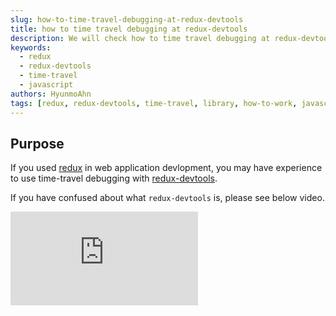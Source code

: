 ```yaml
---
slug: how-to-time-travel-debugging-at-redux-devtools
title: how to time travel debugging at redux-devtools 
description: We will check how to time travel debugging at redux-devtools. 
keywords:
  - redux
  - redux-devtools
  - time-travel
  - javascript
authors: HyunmoAhn
tags: [redux, redux-devtools, time-travel, library, how-to-work, javascript, web]
---
```


## Purpose
If you used [redux](https://redux.js.org/) in web application devlopment, you may have experience to use time-travel debugging with [redux-devtools](https://github.com/zalmoxisus/redux-devtools-extension).

If you have confused about what `redux-devtools` is, please see below video.
<iframe style={{ width: "100%", height: "100%" }} src="https://www.youtube.com/embed/VbPgAf3FUU8" title="YouTube video player" frameBorder="0" allow="accelerometer; autoplay; clipboard-write; encrypted-media; gyroscope; picture-in-picture" allowFullScreen />

If you don't have any experience about `redux-devtools`, I think it may be difficult to understand this article.

`redux-devtools` records the redux information(action, reducer state) of web applications using redux,
rollback to the reducer at a specific point in time and can pretend that there was no specific action.
However, It is not simple to try to implement similar actions inside web applictions without using `redux-devtools`.
For example, If you press the A button, make as if The action that's been happening so far didn't happen 
or if you leave before pressing the Submit button, rollback all actions that occurred on the page.

`redux-devtools` is an easy to provide function with buttons, but I don't know how to implement it myself.
How does `redux-devtools` make these things possible?

In this article, we will check below three things.
- How to **log** the actions and reducer called in `redux-devtools`.
- How to **jump** to a point where specific action is dispatched in `redux-devtools`.
- How to **skip** a specific action as if it did not work in `redux-devtools`

:::info PREREQUISITES
- The experience about [redux-devtools](https://github.com/zalmoxisus/redux-devtools-extension)
- The intelligence about [redux](https://redux.js.org/) enhancer
:::
:::caution Caution
- This article doesn't include content of `browser extension`
- This article will say about core of `redux-devtools` and you can understand if you don't know about `browser extension`<br/>
- If you want to know `browser extension`, It may not fit the purpose of this article.
:::

<!--truncate-->

## How to connect redux-devtools and web application?
We need to know how `redux-devtools` can affect web applictions.<br />
First, we will check guide to use `redux-devtools`

### Simple usage
The way to apply redux-devtools with chrome extension is below. ([docs](https://github.com/zalmoxisus/redux-devtools-extension#11-basic-store)) 
```tsx
 const store = createStore(
   reducer, /* preloadedState, */
+  window.__REDUX_DEVTOOLS_EXTENSION__ && window.__REDUX_DEVTOOLS_EXTENSION__()
 );
```
When we create `redux store`, we inject `window.__REDUX_DEVTOOLS_EXTENSION__` in `enhancer`.
We know that `redux-devtools` use `enhancer` of `redux store`, but we can't knwo where `window.__REDUX_DEVTOOLS_EXTENSION__` is registered.
And, if you used [redux-toolkit](https://github.com/reduxjs/redux-toolkit), you might not have cared about devtools because devtools options is [set true at default value](https://github.com/reduxjs/redux-toolkit/blob/v1.6.1/packages/toolkit/src/configureStore.ts#L63).
`redux-toolkit` also inject same setting code internally.([code](https://github.com/reduxjs/redux-toolkit/blob/v1.6.1/packages/toolkit/src/devtoolsExtension.ts#L184))

I guess `window.__REDUX_DEVTOOLS_EXTENSION__` is injected from Chrome extension. But we don't read Chrome extension code, we will find another usage about `redux-devtools`.

### Manual usage
If we look for `redux-devtools` document, we can find document that manually apply redux-devtools without using `browser extension`.   

In short about that document, add below dependency and create `createDevTools` and add it at store enhancer.
- install dependency
```shell
npm install --save-dev @redux-devtools/core
npm install --save-dev @redux-devtools/log-monitor
npm install --save-dev @redux-devtools/dock-monitor
```
- create `DevTools` component
```tsx
// DevTools.tsx
import React from 'react';

import { createDevTools } from '@redux-devtools/core';
import LogMonitor from '@redux-devtools/log-monitor';
import DockMonitor from '@redux-devtools/dock-monitor';

const DevTools = createDevTools(
  <DockMonitor
    toggleVisibilityKey="ctrl-h"
    changePositionKey="ctrl-q"
    defaultIsVisible={true}
  >
    <LogMonitor theme="tomorrow" />
  </DockMonitor>
);

export default DevTools;
```

we will create `DevTools` component using `createDevTools` interface in `redux-devtools/core`.
This `DevTools` component have two roles.
First is a devtools component to show inner web application. By manual usage, it is possible to use a way that can be operated by displaying devtools on web application rather than by browser extension.
`DevTools` is a component that displayed in web application.
Second is the instrument method that is served in `DevTools`. 
This method return enhancer to use redux store. As it will follow, connect web application and redux-devtools through these two.

- Inject enhancer in store & Render `DevTools`
```tsx
// Store.ts
import { createStore, applyMiddleware, compose } from 'redux';
import DevTools from './DevTools';

const enhancer = compose(
  // Middleware you want to use in development:
  applyMiddleware(d1, d2, d3),
  // Required! Enable Redux DevTools with the monitors you chose
  DevTools.instrument()
);
const store = createStore(rootReducer, initialState, enhancer);

export default store;
```
```tsx
// App.tsx
import React from 'react';
import { render } from 'react-dom';
import { Provider } from 'react-redux';

render(
  <Provider store={store}>
    <div>
      <TodoApp />
      <DevTools />
    </div>
  </Provider>
document.getElementById('app')
);
```
The above code is the example of the part used for store enhancer and component the created `DevTools`. 

Now, we can figure out what to check to see the contents of redux-devtools.<br/>
`redux-devtools` is connected to web applications in the form of component and redux store enhancer, and we can check the inside of `@redux-devtools/core`.

In here, We will check only `@redux-devtools/core` in this article 
because  `DockMonitor` or `LogMonitor` is an additional function to display redux-devtools inside of web applications.

### Recap about devtools connection with web application
The link between `redux-devtools` and `web application` was able to get hints through a [manual usage])(https://github.com/reduxjs/redux-devtools/blob/main/docs/Walkthrough.md#manual-integration) rather than a usage using browser extension. 

`@redux-devtools/core` is serving `createDevTools` function and it provides a component that renders devtools, while at the same time creating an enhancer to inject redux store.

Now we can find hint, we will check about `createDevTools` of `@redux-devtools/core`.

## createDevTools
[createDevTools](https://github.com/reduxjs/redux-devtools/blob/v3.6.0/packages/redux-devtools/src/createDevTools.js#L24) has component to render `DevTools` and method to create enhancer in registered redux store. 
We will check about enhancer.
```tsx
import instrument from 'redux-devtools-instrument';

// https://github.com/reduxjs/redux-devtools/blob/v3.6.0/packages/redux-devtools/src/createDevTools.js#L24
export default function createDevTools(children) {
  const Monitor = monitorElement.type;
  ...
  return class DevTools extends Component {
    static instrument = options => instrument(
      (state, action) => Monitor.update(monitorProps, state, action),
      options,
    )
    
    render() {
      ...
    }
  }
}
```
`createDevTools ` serve `instrument` as a static function and it is [redux-devtools-instrument](https://github.com/reduxjs/redux-devtools/blob/v3.6.0/packages/redux-devtools-instrument/src/instrument.js#L737)

## redux enhancer
`DevTools.instrument()` is used in store enhancer. So, we can expect that [instrument](https://github.com/reduxjs/redux-devtools/blob/v3.6.0/packages/redux-devtools-instrument/src/instrument.js#L737) is return enhancer function.
Before we study `instrument`, Let's recap about redux enhancer.

[redux store enhancer](https://redux.js.org/usage/configuring-your-store#enhancersmonitorreducerjs) form is below.
```tsx
// https://redux.js.org/usage/configuring-your-store#enhancersmonitorreducerjs
const exampleEnhancer = (createStore) => (reducer, initialState, enhancer) => {
  const monitorReducer = (state, action) => {
    const start = performance.now()
    const newState = reducer(state, action)
    const end = performance.now()
    const diff = round(end - start)

    console.log('reducer process time:', diff)

    return newState
  }
  
  return createStore(monitorReducer, initialState, enhancer) 
}
```
`enhnacer` get `createStore` parameter and return function that return store.  
Above code is an example of redux document, It has a role that make `monitorReducer` and replace existing reducer.

`enhancer` mutate reducer or state in this method. `redux-devtools` also use the redux enhancer features to implement logging, rollback and skip features.

## instrument
The [instrument](https://github.com/reduxjs/redux-devtools/blob/v3.6.0/packages/redux-devtools-instrument/src/instrument.js#L737) returns the redux enhancer
and the internal structure is as follows.
```tsx
// https://github.com/reduxjs/redux-devtools/blob/v3.6.0/packages/redux-devtools-instrument/src/instrument.js#L737-L771
export default function instrument(monitorReducer, options) {
  return (createStore) => (reducer, initialState, enhancer) => {
    function liftReducer(r) {
      return liftReducerWith(r, initialState, monitorReducer, options);
    }
  }
  
  const liftedStore = createStore(liftReudcer(reducer), enhancer);
  
  return unliftStore(liftedStore, liftReducer, options);
}
```
Now, it returns result of `unliftStore` function and reducer is processed through `liftReducer`.

To give you an additional explanation to make it easier to understand,
`redux-devtools` create another store of devtools separately from the store of app.
In other words, the app creates and uses a redux store, but devtools creates and uses a redux store different from the app.
The words `lift` and `unlift` are used for these two distinction, as can be seen in the function name used in `instrument`.

`lift` means raising app information to devtools. And `unlift` means pulling down devtools information so that it can be used on the app. 
To infer the role of `liftReducer` and `unliftStore` based on this assumption,
`liftReducer` is reducer used in devtools and `liftedStore` means that it is store used in devtools.
In contrast, `unliftStore` can be understood as meaning that create a store used in the app using `liftStore` that used in devtools. 

Of course, it is not an official expression found in the devtools document, but I brought it 
because I thought it would be good to understand devtools in this way. 

:::tip TIP
`redux-devtools` is separated with app's store and devtools's store.<br/>
`lift` means replacing what is app with that of devtools and `unlift` means replacing what is devtools that of app.

For example, `unliftStore` is function that get store of app using `liftedStore`(store of devtools).

It is not official commentary, if you check the code of redux-devtools with this meaning, it will be easier to understand.
:::

## unliftStore
Let's see [unliftStore](https://github.com/reduxjs/redux-devtools/blob/v3.6.0/packages/redux-devtools-instrument/src/instrument.js#L680-L732) used in return of `instrument` first. 
`unliftStore` is a function that create store used in app.
```tsx
// https://github.com/reduxjs/redux-devtools/blob/v3.6.0/packages/redux-devtools-instrument/src/instrument.js#L680-L732
export function unliftStore(liftedStore, liftReducer, options) {
  function getState() { ... }
  function dispatch() { ... }
  
  return {
    ...liftedStore,
    liftedStore,
    dispatch,
    getState,
    replaceReducer() { ... },
    [$$observable]() { ... },
  }
}
```
`unliftStore` has several methods such as dispatch, getState, replaceReducer and the method names are familiar for us.  
Because this is served method by redux.
In other word, `unliftStore` doesn't use `createStore` but it returns store of redux.
Because `unliftStore` is used for redux store enhancer and the return value of redux store,
It may be natural that the return value of `unliftStore` is the same as the redux store

### getState
`getState` of redux store has a role to return state object of redux store.
`getState` of return value of `unliftStore` is used in app part rather than devtools.
So, we can expect that `getState` will return state of redux store on app.
Let's take a look at the code.

```tsx
// https://github.com/reduxjs/redux-devtools/blob/v3.6.0/packages/redux-devtools-instrument/src/instrument.js#L685-L691
function getState() {
  return unliftState(liftedStore.getState());
  if (state !== undefined) {
    lastDefinedState = state;
  }
  return lastDefinedState;
}

// https://github.com/reduxjs/redux-devtools/blob/v3.6.0/packages/redux-devtools-instrument/src/instrument.js#L671-L674
function unliftState(liftedState) {
  const { computedStates, currentStateIndex } = liftedState;
  const { state } = computedStates[currentStateIndex];
  
  return state;
}
```
`getState` calls `unliftState` and `unliftState` returns state.
If we think means of `lift` and `unlift`, `unliftState` means state used on app.
So, `getState` returns `unliftState`(app's redux state) from state of `liftStore`(devtools store). 

Inside of `unliftState`, it extract state using `computedStates` and `currentStateIndex` from `liftedState`.
In other words, we can expect when data is saved, `liftState` saves all app state in `computedStates` and saves index of state in `currentStateIndex`.  
Of course, we can't know how to make `liftState` yet. Let's guess this much and keep reading.

:::note Note
`unliftState` is a function that returns `unliftState` from `liftedState`.<br/>
Let's remember that we don't know that `liftedState` has what kind of data,
but `liftedState` are looking for the state of the app through `computedStates` and `currentStateIndex`.
:::

### dispatch
This `dispatch` is also dispatch used in app. Let's take a look some code. 

```tsx
// https://github.com/reduxjs/redux-devtools/blob/v3.6.0/packages/redux-devtools-instrument/src/instrument.js#L693-L696
function dispatch(action) {
  liftedStore.dispatch(liftAction(action, trace, traceLimit, dispatch))

  return action;
}

// https://github.com/reduxjs/redux-devtools/blob/v3.6.0/packages/redux-devtools-instrument/src/instrument.js#L246-L253
function liftAction(action, trace, traceLimit, toExcludeFromTrace) {
  return ActionCreators.performAction(
    action,
    trace,
    traceLimit,
    toExcludeFromTrace
  );
}
```
The action from parameter of `dispatch` is the action object defined in app because the method of `unliftStore` will be use directly in app. It is not exception about `dispatch`.
So, `liftedStore`(devtools store) transfer action from app to use dispatch, but action is not transmitted directly, it is converted by `liftAction` and it will change action of app to action of devtools.   
Let's see inside of `liftAction`.
[ActionCreators.performAction](https://github.com/reduxjs/redux-devtools/blob/v3.6.0/packages/redux-devtools-instrument/src/instrument.js#L38-L97) is an action object having an action type as `PERFORM_ACTION`. 
So, all actions that dispatched in app, are converted to `PERFORM_ACTION` and used in `liftedStore`.

Let's think about flow included `redux-devtools` when we dispatch actions.
1. `action` is dispatched from app.
2. `dispatch` convert `action` to `liftedAction` inside.
3. `liftedAction` is called through `liftedStore.dispatch` and consumed in `liftedStore`.

In this flow doesn't have flow to call dispatch of app.
The process of updating the state by handling over the action to the reducer, which is the role of the [original dispatch](https://github.com/reduxjs/redux/blob/master/src/createStore.ts#L257-L262), was not included.
Therefore, the dispatch has a role that converts action of app to `PERFORM_ACTION` and calls dispatch of the `liftedStore` without changing the state of the app.

### Recap about unliftStore
- `unliftStore` returns the store form as it is. In other words, it returns `getState` and `dispatch`.
- `unliftStore.getState` returns redux state of app and it is identifying the state of the app using `computedStates` and `currentStateIndex` of `liftedState`
- `unliftStore.dispatch` changes all actions to `PERFORM_ACTION` and calls `liftedStore.dispatch`.
  - The operation of updating the state of the app of the original dispatch has not yet been performed.

## liftReducer
Let's take a look `instrument` code again.
```tsx
// https://github.com/reduxjs/redux-devtools/blob/v3.6.0/packages/redux-devtools-instrument/src/instrument.js#L737-L771
export default function instrument(monitorReducer, options) {
  return (createStore) => (reducer, initialState, enhancer) => {
    function liftReducer(r) {
      return liftReducerWith(r, initialState, monitorReducer, options);
    }
  }
  
  const liftedStore = createStore(liftReudcer(reducer), enhancer);
  
  return unliftStore(liftedStore, liftReducer, options);
}
```
Through the previous process, we could understand that `unliftStore` has a role to use new method like `getState` or `dispatch` by redefine.<br />
The next thing to look at is `liftStore` and `liftReducer`. `createStore` used in `liftStore` is served by `redux` 
so if only `liftReducer` is confirmed, we can know that the secret of time-travel debugging.

According to the term `lift`, [liftReducer](https://github.com/reduxjs/redux-devtools/blob/v3.6.0/packages/redux-devtools-instrument/src/instrument.js#L258-L666) means
that reducer used in `devtools`.
```tsx
// https://github.com/reduxjs/redux-devtools/blob/v3.6.0/packages/redux-devtools-instrument/src/instrument.js#L258-L666
export function liftReducerWith(reducer, initialCommittedState, monitorReducer, options) {
  const initialLiftedState = { ... };
  ...
  return (liftedState, liftedAction) => {
    ...
    switch (liftedAction.type) {
      case ActionTypes.PERFORM_ACTION: {
        ...
      },
      ...
    }
  }
}
```
`liftReducerWith` has long size of code. According to the term `reducer`, it has initial state(`initialLiftedState`) and makes condition state by `liftedAction.type`.
Because we saw `unliftStore`, we know that all actions from app are converted to `PERFORM_ACTION` and are transmitted to `liftReducer`.

Therefore, we will check the initialState of reducer and check the behavior when `PERFORM_ACION` is dispatched. 

### initialState
`initialState` of `liftReducer` is below.
```tsx
// https://github.com/reduxjs/redux-devtools/blob/v3.6.0/packages/redux-devtools-instrument/src/instrument.js#L264-L275
const initialLiftedState = {
  monitorState: monitorReducer(undefined, {}),
  nextActionId: 1,
  actionsById: { 0: liftAction(INIT_ACTION) },
  stagedActionIds: [0],
  skippedActionIds: [],
  committedState: initialCommittedState,
  currentStateIndex: 0,
  computedStates: [],
  isLocked: options.shouldStartLocked === true,
  isPaused: options.shouldRecordChanges === false
};
```
We don't know what data is saved roughly by looking at the `initialState`, but we've checked which one of the `liftState` is used in `unliftState`. 
:::note Note
What mentioned in `unliftState`
  - In other words, we can expect when data is saved, `liftState` saves all app state in `computedStates` and saves index of state in `currentStateIndex`.
:::
`unliftState` computed using `computedStates` and `currentStateIndex`, 
So `computedStates` save data of app's state and `currentStateIndex` save index about current state index.

When looking at other predictable states, `actionId` seems to store action data on id and `stagedActionIds` or `skippedActionIds` seems that save actionId about action status like `staged` or `skipped`.
`isLocked` or `isPaused` is option about devtools. First, let's just organize the contents below and move on.

#### recap about initialState
- devtools saves byId and id forms about action data to [normalized](https://redux.js.org/usage/structuring-reducers/normalizing-state-shape) form.   
- we expect that `computedStates` saves all state and `currentStateIndex` seems that save index what kind of state is used in `computedStates`.  
- devtools has options value like `isLocked` or `isPaused`.

### The behavior of PERFORM_ACTION
We checked that all action dispatched in app is converted `PERFORM_ACTION` and is used in `liftReducer`.
So, Let's check how `PERFORM_ACTION` will operate in the `liftReducer`.

Before see the reducer, Let's check payload of `PERFORM_ACTION`.
```tsx
// https://github.com/reduxjs/redux-devtools/blob/v3.6.0/packages/redux-devtools-instrument/src/instrument.js#L38-L97
export const ActionCreators = {
  performAction(action, trace, traceLimit, toExcludeFromTrace) {
    ...
    return {
      type: ActionTypes.PERFORM_ACTION,
      action,
      timestamp: Date.now(),
      stack,
    }
  }
}
```
`PERFORM_ACTION` stores the action received as a factor as it is and doesn't particularly store other data. 
If you see the code following links, you can see complicate logic like `stack`.
This is because devtools has various logics to show the trace function. But our purpose is not to look at trace, it will be okay pass lightly.

Not that we have seen the form of action, let's look at the reducer part.
```tsx
// https://github.com/reduxjs/redux-devtools/blob/v3.6.0/packages/redux-devtools-instrument/src/instrument.js#L426-L446
export function liftReducerWith() {
  ...
  let minInvalidatedStateIndex = 0;
  ...
  swtich (liftedAction.type) {
    case ActionTypes.PERFORM_ACTION: {
      ...
      if (currentStateIndex === stagedActionIds.length - 1) {
        currentStateIndex++;
      }
      const actionId = nextActionId++;
      actionById[actionId] = liftedAction;
      stagedActionIds = [...stagedActionIds, actionId];
      minInvalidatedStateIndex = stagedActionIds.length - 1;
      break;
    }
    ...
  }
}
```
When looking at the original code, the logic varies depending on the various conditions, but when you check the basic logic, it comes out simply as above.<br/>
`currentStateIndex` is increased, `actionId` is set, `actionById` save action data. And `stagedActionIds` come and `minInvalidatedStateIndex` also come.
Obviously, `stagedActionIds` is a value that existed in `initialState` and `minInvalidatedStateIndex` is not stored in `initialState` but a local variable.
we don't know how to use these yet, so let's move on.

:::tip TIP
we don't know how to work about `stagedActionIds` and `minInvalidatedStateIndex`. However, to explain the role in advance to make it easier to understand, it is as follows. 
- `stagedActionIds`
  - It is array that ids of the action that should be applied in devtools are saved.
  - In other words, it save valid action list and when `PERFORM_ACTION` is dispatched, `stagedActionIds` always add it because new action is added.
- `minInvalidatedStateIndex`
  - In short, `minInvalidatedStateIndex` means the index value of the action that must be recalculated.
  - In `PERFORM_ACTION`, `minInvalidatedStateIndex` is  `stagedActionIdex.length - 1`. In other words, `stagedActionIndex` point last index of actions and it means that last action need to recalculate.  
:::

We checked how to implement when action is dispatched, we don't know how to calculate nextState yet.
Obviously, it saved action info and saved action id here and there but, we can't expect that info calculate nextState.
Let's show next logic of switch.

### Recap about logic of PERFORM_ACTION
- `PERFORM_ACTION` brings all the data of the action generated in the app as it is.
- all actions that dispatched from app are converted to `PERFORM_ACTION`. So it is performed through a `PERFORM_ACTION` reducer logic.  
- In reducer, it increases `currentStateIndex`, save action like byId and ids form and save `minInvalidatedStateIndex`. 
- The logic to calculate `nextState` is not come yet.
- We don't know means that `stagedActionIds` and `minInvalidatedStateIndex`, but if we know it in advance, it's as follows.
  - `stagedActionIds`: A array that saved ids that need to apply actions in devtools.
  - `minInvalidatedStateIndex`: A index of action to calculate state. Later, it calculates use this value.

## recomputeStates
After switch logic, `computedState` logic is come. It seems that update state using `recomputeStates`, Let's look at.

```tsx
// https://github.com/reduxjs/redux-devtools/blob/v3.6.0/packages/redux-devtools-instrument/src/instrument.js#L642-L666
export function liftReducerWith() {
  ...
  computedStates = recomputeStates(
    computedStates,
    minInvalidatedStateIndex,
    reducer,
    committedState,
    actionsById,
    stagedActionIds,
    skippedActionIds,
    options.shouldCatchErrors
  );
  
  return {
    monitorState,
    actionsById,
    nextActionId,
    stagedActionIds,
    skippedActionIds,
    committedState,
    currentStateIndex,
    computedStates,
    isLocked,
    isPaused
  }
}
```

`recomputeStates` is function that recalculate state when action is dispatched. 
In parameters, It seems that gets various information like `computedStates`(currentState), `reducer`, `minInvalidatedStateIndex`, `actionByIds` etc. 
Let's look at the code.
```tsx
// https://github.com/reduxjs/redux-devtools/blob/v3.6.0/packages/redux-devtools-instrument/src/instrument.js#L189-L241
function recomputeStates(
  computedStates,
  minInvalidatedStateIndex,
  reducer,
  committedState,
  actionsById,
  stagedActionIds,
  skippedActionIds,
  shouldCatchErrors
) {
  const nextComputedStates = computedStates.slice(0, minInvalidatedStateIndex);
  
  for (let i = minInvalidatedStateIndex; i < stagedActionIds.length; i++) {
    const actionId = stagedActionIds[i];
    const action = actionsById[actionId].action;

    const previousEntry = nextComputedStates[i - 1];
    const previousState = previousEntry ? previousEntry.state : committedState;

    const entry = computeNextEntry(
      reducer,
      action,
      previousState,
      shouldCatchErrors
    );
    nextComputedStates.push(entry);
  }

  return nextComputedStates;
}
```
After omitting the code for skip or error processing, it becomes the above code.
Initially, `nextComputedStates` is prepared and the state up to `minInvalidatedStateIndex` is cut. 
Here, the meaning of `minInvalidatedStateIndex` may be known.

The value of `minInvalidatedStateIndex` calculated in `PERFORM_ACTION` earlier refers to the index that has recently entered `stagedActionIds`. 
For example, If `stagedActionIds` has four ids, `minInvalidatedStateIndex` is three and nextComputedStates` is a array thet three number of value because it save 0 to 3. 
In `for` loop, it start calculate from `minInvalidatedStateIndex` and to `stagedActionIds.length`.
In other words, `minInvalidatedStateIndex` means index of action that need to recalculate.   

`for` loop logic is simple. Find out id of the current action and take the action from `actionById`, and state is calculated using `computeNextEntry` function.
`computeNextEntry` logic is simple. It consists of several functions because it contains logic for errors, and the code related to errors is omitted as follows.
```tsx
// https://github.com/reduxjs/redux-devtools/blob/v3.6.0/packages/redux-devtools-instrument/src/instrument.js#L179-L184
function computeNextEntry(reducer, action, state, shouldCatchErrors) {
  ...
  return computeWithTryCatch(reducer, action, state);
} 

// https://github.com/reduxjs/redux-devtools/blob/v3.6.0/packages/redux-devtools-instrument/src/instrument.js#L153-L174
function computeWithTryCatch(reducer, action, state) {
  let nextError;
  const nextState = reducer(state, action);
  ...
  return {
    state: nextState,
    error: nextError,
  }
}
```
In other words, It calculates next state using previous state, current action and reducer.
This calculated value is entered entry and this entry is injected the last of `nextComputedStates`. 

When `PERFORM_ACTION` action is dispatched, for loop always work once and calculated state newly is contained `nextComputedStates` array. It will be assigned to `computedStates`. 
The `computedStates` changed here is transmitted to state of app.

### Recap about recomputeStates
- The logic to update state of store in devtools is `recomputeStates` logic in next part of switch.
- `recomputeStates` prepares computed state array and computes new state through the for loop based on the index that needs to be calculated and places it in the state array.
- `minInvalidatedStateIndex` refers to a start index that requires calculation.
- When `PERFORM_ACTION` is dispatched, for loop run only once and the state of current action is appended in previous `computedStates`.

## The process that action is consumed with devtools
Now we can see how devtools processes an action when an action occurs in the app.

- action is called with dispatch on app

The dispatch used when dispatched action in app is [dispatch](#dispatch) of [unliftStore](#unliftstore). 
dispatch call dispatch of `liftStore` and action is called with converting `PERFORM_ACTION`.

- `liftReducer` of `liftStore`

Action is called to `PERFORM_ACTION`, and it is consumed at `liftReducer`. If you see [The behavior of PERFORM_ACTION](#the-behavior-of-perform_action), 
it increases 1 about `currentStateIndex`, saves action info with generating action id and injects actionId in `stagedActionIds` and updates `minInvalidatedStateIndex`.

In `recomputedStates` a new state is calculated based on `minInvalidatedStateIndex`, and in `PERFORM_ACTION`, only the action called this time is calculated.
Here, the calculated state is added to the last array of `computedStates`.

- get state from app to `getState`

`store.getState` to get state from app is same with `dispatch`. It also uses [getState](#getstate) of [unliftStore](#unliftstore) 
`getState` calculate state to using `computedStates` and `currentStateIndex` in `liftedState`.

If only `PERFORM_ACTION` was dispatched, `currentStateIndex` would have increased by 1 and the return value of `getState` would have brought the state in the last index of `computedStates`. 

## Analysis of the main behaviour of devtools

We checked that action is processed in devtools, so it is now possible to answer the questions presented at the beginning of the article.

### How to log the actions and reducer called in redux-devtools?

About logging, it can be derived using the information identified so far. 

:::tip Question & Answer
> Q1. How to **log** the actions and reducer called in redux-devtools?

A1. `liftReducer` save all information of action in `actionsById` and save all action id in `stagedActionIds`. 
Also, It save state by actions in `computedStates`.

Therefore, since the order of actions generated in the app, payload data, and state by action are stored, the devtools can take enough logs. 
In addition, encapsulation of information on action and state managed by devtools is maintained through getState of `unliftStore`.
In the app, you can proceed with development without understanding these matters.
:::

### How to **jump** to a point where specific aciton is dispatched in redux-devtools.

There is something we need to look at in order to know how to jump in redux-devtools.
We only looked at `PERFORM_ACTION` in `liftReducer`. All action that dispatched in app is converted to `PERFORM_ACTION`,
but the action dispatched in `devtools` can dispatch other type of action.

Let's look at how `liftReducer` handles jump related actions.
```tsx
// https://github.com/reduxjs/redux-devtools/blob/v3.6.0/packages/redux-devtools-instrument/src/instrument.js#L511-#L526
case ActionTypes.JUMP_TO_STATE: {
  currentStateIndex = liftedAction.index;
  minInvalidatedStateIndex = Infinity;
  break;
}
case ActionTypes.JUMP_TO_ACTION: {
  const index = stagedActionIds.indexOf(liftedAction.actionId);
  if (index !== -1) currentStateIndex = index;
  minInvalidatedStateIndex = Infinity;
  break;
}
```
This is the part that processes the action in `liftReducer` that we have seen before.

There will be a difference between calling based on state or action, but both have the same principle.
It is to allocate `currentStateIndex` as the index of the action to jump.

`getState` brings state from `computedStates` based on updated `currentStateIndex`.
For example, `computedState` has 5 state and `currentStateIndex` is set 4 then `getState` will return last state of `computedStates`. 
In this time, we suppose that currentStateIndex will be changed to 2 by `JUMP_TO_STATE` action. Then `getState` will return 3 index of `computedStates` 
and store of app back to the state when third action was dispatched.

Since `computedStates` and `stagedActionIds` is not mutated, if you come back to `currentStateIndex` using `JUMP_TO_STATE` action, we can come back to original state.

:::tip Question & Answer
> Q2. How to **jump** to a point where specific aciton is dispatched in redux-devtools.

A2. Through the action generated inside devtools, `currentStateIndex` is returned to the previous value 
and the state suitable for the index is imported, so it is possible to return to the previous state.
In this process, since data on `computedStates` or `stagedActionIds` storing action or state is not changed, the state before jump may return through action.  
:::

### How to **skip** a specific action as if it did not work in redux-devtools

A method to skip as if no action had already occurred confirms `TOGGLE_ACTION`.

```tsx
// https://github.com/reduxjs/redux-devtools/blob/v3.6.0/packages/redux-devtools-instrument/src/instrument.js#L481-L494
case ActionTypes.TOGGLE_ACTION: {
  // Toggle whether an action with given ID is skipped.
  // Being skipped means it is a no-op during the computation.
  const { id: actionId } = liftedAction;
  const index = skippedActionIds.indexOf(actionId);
  if (index === -1) {
    skippedActionIds = [actionId, ...skippedActionIds];
  } else {
    skippedActionIds = skippedActionIds.filter(id => id !== actionId);
  }
  // Optimization: we know history before this action hasn't changed
  minInvalidatedStateIndex = stagedActionIds.indexOf(actionId);
  break;
}
```
`TOGGLE_ACTION` also get target actionId and save it on `skippedActionIds` and change `minInvalidatedStateIndex` to index of actionId. 
Then state that after index of skipped action will be calculated again.

Since we didn't focus on logic about skipped action, I have never checked where `skippedActionIds` works.
So, we will check `recomputeState` again.

```tsx
// https://github.com/reduxjs/redux-devtools/blob/v3.6.0/packages/redux-devtools-instrument/src/instrument.js#L218-L222
function recomputeStates(
  computedStates,
  minInvalidatedStateIndex,
  reducer,
  committedState,
  actionsById,
  stagedActionIds,
  skippedActionIds,
  shouldCatchErrors
) {
  ...
  const nextComputedStates = computedStates.slice(0, minInvalidatedStateIndex);
  for (let i = minInvalidatedStateIndex; i < stagedActionIds.length; i++) {
    const actionId = stagedActionIds[i];
    const action = actionsById[actionId].action;

    const previousEntry = nextComputedStates[i - 1];
    const previousState = previousEntry ? previousEntry.state : committedState;

    const shouldSkip = skippedActionIds.indexOf(actionId) > -1;
    let entry;
    if (shouldSkip) {
      entry = previousEntry;
    } else {
      ...
    }
    nextComputedStates.push(entry);
  }

  return nextComputedStates;
}
```
This time, I omitted the logic except skip. It is same entered for loop, if `actionId` is contained `skippedActionIds`, entry doesn't calculate next state 
and return `previousEntry` like action doesn't act.   

In `TOGGLE_ACTION`, since action updates `minInvalidatedStateIndex` to target actionId, states after target index are recalculated 
so it is possible to set the app as if a specific action did not work.

Based on the state, it is summarized as follows.
- previous state: [A, B, C, D, E, ...]
- skipped action index: 2
- after skip state: [A, B, B, D', E' ...]

:::tip Question & Answer
> Q3. How to **skip** a specific action as if it did not work in redux-devtools

A2. actionId is put into `skippedActionIds` through an action generated inside devtools.
When calculating the state for the action included in `skippedActionIds`, return the previous state without calculating the state. 

Since `minInvalidatedStateIndex`, which stores an index requiring recalculation, has been changed to a target action index,
all states after the index are recalculated.
Since the target action continues the calculation to the skipped state, the state is formed as if the target action was not called.
:::

## Recap
Through this article, we checked how `redox-devtools` is connected to the `redux` of the app and how to manage the `redux` data of the app.

A brief summary of the core of `redux-devtools` is as follows.
- `redux-devtools` is connected to the redux store of the app through a redux store enhancer.
- In order not to affect the app while utilizing various functions of `redux-devtools`, two stores, `unliftStore` and `liftStore` are managed. 
- All actions generated in the app are converted into `liftAction` having a `PERFORM_ACTION` type and transmitted to `liftReducer`.
- `liftReducer` stores data on all actions occurring in the app and state on the action.
- The redux state used in the app is data obtained from the `getState` of `unliftStore` to the state suitable for the current action. 
- Various functions used in `devtools` use a method of changing action and state stored through `liftReducer` and delivering the state suitable for the desired time to the app.

Some readers of this article may be curious about functions other than `jump` and `skip` of `redux-devtools`.
However, there is a limit to explaining everything in `redux-devtools`, and I have not checked logic for all functions either.
If you have understood through this article how `redux-devtools` is operating and how it is implementing its main functions (jump, skip),
I think you can solve your curiosity by looking at the [@redux-devtools/core](https://github.com/reduxjs/redux-devtools/blob/v3.6.0/packages/redux-devtools/src/index.js) code
or analyzing the code of other monitors ([@redux-devtools/log-monitors](https://github.com/reduxjs/redux-devtools/blob/v3.6.0/packages/redux-devtools-log-monitor/src/LogMonitor.js)).

## Reference
- [redux](https://redux.js.org/)
- [redux-devtools](https://github.com/reduxjs/redux-devtools)
- [redux-devtools-extensions](https://github.com/zalmoxisus/redux-devtools-extension)
